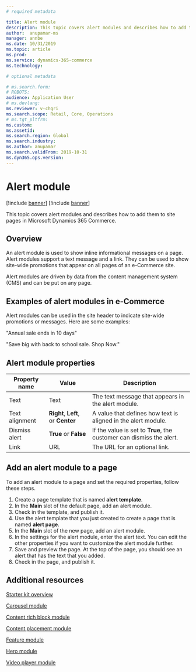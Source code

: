 ```yaml
---
# required metadata

title: Alert module 
description: This topic covers alert modules and describes how to add them to site pages in Microsoft Dynamics 365 Commerce.
author:  anupamar-ms
manager: annbe
ms.date: 10/31/2019
ms.topic: article
ms.prod: 
ms.service: dynamics-365-commerce
ms.technology: 

# optional metadata

# ms.search.form: 
# ROBOTS: 
audience: Application User
# ms.devlang: 
ms.reviewer: v-chgri
ms.search.scope: Retail, Core, Operations
# ms.tgt_pltfrm: 
ms.custom: 
ms.assetid: 
ms.search.region: Global
ms.search.industry: 
ms.author: anupamar
ms.search.validFrom: 2019-10-31
ms.dyn365.ops.version: 
---
```


# Alert module

[!include [banner](includes/preview-banner.md)]
[!include [banner](includes/banner.md)]

This topic covers alert modules and describes how to add them to site pages in Microsoft Dynamics 365 Commerce.

## Overview

An alert module is used to show inline informational messages on a page. Alert modules support a text message and a link. They can be used to show site-wide promotions that appear on all pages of an e-Commerce site. 

Alert modules are driven by data from the content management system (CMS) and can be put on any page.

## Examples of alert modules in e-Commerce

Alert modules can be used in the site header to indicate site-wide promotions or messages. Here are some examples:

"Annual sale ends in 10 days"

"Save big with back to school sale. Shop Now."

## Alert module properties

| Property name  | Value                              | Description |
|----------------|------------------------------------|-------------|
| Text           | Text                               | The text message that appears in the alert module. |
| Text alignment | **Right**, **Left**, or **Center** | A value that defines how text is aligned in the alert module. |
| Dismiss alert  | **True** or **False**              | If the value is set to **True**, the customer can dismiss the alert. |
| Link           | URL                                | The URL for an optional link. |

## Add an alert module to a page 

To add an alert module to a page and set the required properties, follow these steps.

1. Create a page template that is named **alert template**.
1. In the **Main** slot of the default page, add an alert module.
1. Check in the template, and publish it. 
1. Use the alert template that you just created to create a page that is named **alert page**. 
1. In the **Main** slot of the new page, add an alert module.
1. In the settings for the alert module, enter the alert text. You can edit the other properties if you want to customize the alert module further.
1. Save and preview the page. At the top of the page, you should see an alert that has the text that you added.
1. Check in the page, and publish it. 

## Additional resources

[Starter kit overview](starter-kit-overview.md)

[Carousel module](add-carousel.md)

[Content rich block module](add-content-rich-block.md)

[Content placement module](add-content-placement-modules.md)

[Feature module](add-feature-module.md)

[Hero module](add-hero-module.md)

[Video player module](add-video-player.md)
